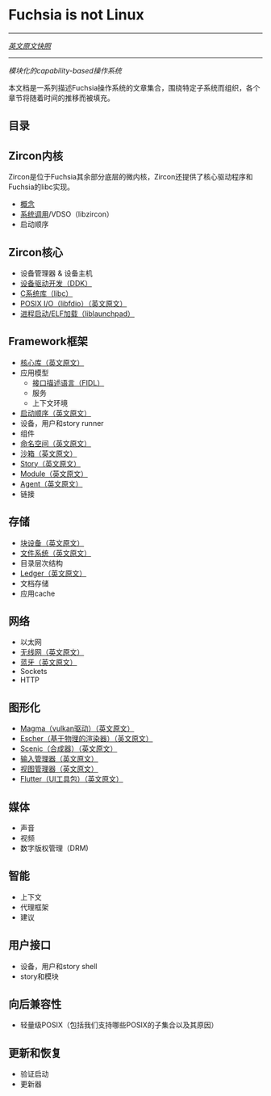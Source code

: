 # Fuchsia is not Linux
---

[*英文原文快照*](https://github.com/fuchsia-mirror/docs/blob/a774512b9d926ee438a77ddc6a5f362b71e0cc4b/the-book/README.md)

---
<!---
_A modular, capability-based operating system_
--->
_模块化的capability-based操作系统_

<!---
This document is a collection of articles describing the Fuchsia operating system,
organized around particular subsystems. Sections will be populated over time.
--->
本文档是一系列描述Fuchsia操作系统的文章集合，围绕特定子系统而组织，各个章节将随着时间的推移而被填充。

## 目录
<!---
## Zircon Kernel

Zircon is the microkernel underlying the rest of Fuchsia. Zircon
also provides core drivers and Fuchsia's libc implementation.

 - [Concepts][zircon-concepts]
 - [System Calls][zircon-syscalls] / VDSO (libzircon)
 - Boot Sequence
--->

## Zircon内核

Zircon是位于Fuchsia其余部分底层的微内核，Zircon还提供了核心驱动程序和Fuchsia的libc实现。
 - [概念][zircon-concepts]
 - [系统调用][zircon-syscalls]/VDSO（libzircon）
 - 启动顺序

<!--- 
## Zircon Core

 - Device Manager & Device Hosts
 - [Device Driver Model (DDK)][zircon-ddk]
 - [C Library (libc)](libc.md)
 - [POSIX I/O (libfdio)](life_of_an_open.md)
 - [Process Start / ELF Loading (liblaunchpad)](launchpad.md) 
--->

## Zircon核心

 - 设备管理器 & 设备主机
 - [设备驱动开发（DDK）][zircon-ddk]
 - [C系统库（libc）](libc.md)
 - [POSIX I/O（libfdio）（英文原文）](https://github.com/fuchsia-mirror/docs/blob/master/the-book/life_of_an_open.md)
 - [进程启动/ELF加载（liblaunchpad）](launchpad.md) 

<!---
## Framework

 - [Core Libraries](core_libraries.md)
 - Application model
   - [Interface definition language (FIDL)][FIDL]
   - Services
   - Environments
 - [Boot sequence](boot_sequence.md)
 - Device, user, and story runners
 - Components
 - [Namespaces](namespaces.md)
 - [Sandboxing](sandboxing.md)
 - [Story][framework-story]
 - [Module][framework-module]
 - [Agent][framework-agent]
 - Links
--->
## Framework框架

 - [核心库（英文原文）](https://github.com/fuchsia-mirror/docs/blob/master/the-book/core_libraries.md)
 - 应用模型
   - [接口描述语言（FIDL）][FIDL]
   - 服务
   - 上下文环境
 - [启动顺序（英文原文）](https://github.com/fuchsia-mirror/docs/blob/master/the-book/boot_sequence.md)
 - 设备，用户和story runner
 - 组件
 - [命名空间（英文原文）](https://github.com/fuchsia-mirror/docs/blob/master/the-book/namespaces.md)
 - [沙箱（英文原文）](https://github.com/fuchsia-mirror/docs/blob/master/the-book/sandboxing.md)
 - [Story（英文原文）][framework-story]
 - [Module（英文原文）][framework-module]
 - [Agent（英文原文）][framework-agent]
 - 链接

<!---
## Stroage

 - [Block devices](block_devices.md)
 - [File systems](filesystems.md)
 - Directory hierarchy
 - [Ledger][ledger]
 - Document store
 - Application cache
--->
## 存储

 - [块设备（英文原文）](https://github.com/fuchsia-mirror/docs/blob/master/the-book/block_devices.md)
 - [文件系统（英文原文）](https://github.com/fuchsia-mirror/docs/blob/master/the-book/filesystems.md)
 - 目录层次结构
 - [Ledger（英文原文）][ledger]
 - 文档存储
 - 应用cache

<!---
## Networking

 - Ethernet
 - [Wireless](wireless_networking.md)
 - [Bluetooth][bluetooth]
 - Sockets
 - HTTP

--->
## 网络

 - 以太网
 - [无线网（英文原文）](https://github.com/fuchsia-mirror/docs/blob/master/the-book/wireless_networking.md)
 - [蓝牙（英文原文）][bluetooth]
 - Sockets
 - HTTP

<!---
## Graphics

 - [Magma (vulkan driver)][magma]
 - [Escher (physically-based renderer)][escher]
 - [Scenic (compositor)][scenic]
 - [Input manager][input-manager]
 - [View manager][view-manager]
 - [Flutter (UI toolkit)][flutter]
--->
## 图形化

 - [Magma（vulkan驱动）（英文原文）][magma]
 - [Escher（基于物理的渲染器）（英文原文）][escher]
 - [Scenic（合成器）（英文原文）][scenic]
 - [输入管理器（英文原文）][input-manager]
 - [视图管理器（英文原文）][view-manager]
 - [Flutter（UI工具包）（英文原文）][flutter]

<!-- 
## Media

 - Audio
 - Video
 - DRM 
-->

## 媒体

 - 声音
 - 视频
 - 数字版权管理（DRM)

<!-- ## Intelligence

 - Context
 - Agent Framework
 - Suggestions -->

## 智能
 - 上下文
 - 代理框架
 - 建议

<!---
## User interface

 - Device, user, and story shells
 - Stories and modules
--->

## 用户接口
 - 设备，用户和story shell
 - story和模块

<!---
## Backwards compatibility

 - POSIX lite (what subset of POSIX we support and why)
 - Web runtime
--->

## 向后兼容性
 
 - 轻量级POSIX（包括我们支持哪些POSIX的子集合以及其原因）

<!---
## Update and recovery

 - Verified boot
 - Updater
--->

## 更新和恢复
 
 - 验证启动
 - 更新器

[zircon-concepts]: /zircon/docs/concepts.md
[zircon-syscalls]: /zircon/docs/syscalls.md
[zircon-ddk]: /zircon/docs/ddk/overview.md
[FIDL]: /zircon/docs/fidl/index.md
[framework-story]: https://github.com/fuchsia-mirror/peridot/blob/master/docs/modular/story.md
[framework-module]: https://github.com/fuchsia-mirror/peridot/blob/master/docs/modular/module.md
[framework-agent]: https://github.com/fuchsia-mirror/peridot/blob/master/docs/modular/agent.md
[ledger]: https://github.com/fuchsia-mirror/peridot/blob/master/docs/ledger/README.md
[bluetooth]: https://github.com/fuchsia-mirror/garnet/blob/master/bin/bluetooth/README.md
[magma]:  https://github.com/fuchsia-mirror/garnet/blob/master/lib/magma/
[escher]:  https://github.com/fuchsia-mirror/garnet/blob/master/public/lib/escher/
[scenic]:  https://github.com/fuchsia-mirror/garnet/blob/master/docs/ui_scenic.md
[input-manager]:  https://github.com/fuchsia-mirror/garnet/blob/master/docs/ui_input.md
[view-manager]:  https://github.com/fuchsia-mirror/garnet/blob/master/bin/ui/view_manager/
[flutter]: https://flutter.io/

